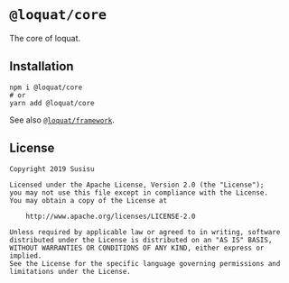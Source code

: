 # `@loquat/core`
The core of loquat.

## Installation
``` shell
npm i @loquat/core
# or
yarn add @loquat/core
```

See also [`@loquat/framework`](https://github.com/susisu/loquat2/tree/master/packages/framework).

## License
```
Copyright 2019 Susisu

Licensed under the Apache License, Version 2.0 (the "License");
you may not use this file except in compliance with the License.
You may obtain a copy of the License at

    http://www.apache.org/licenses/LICENSE-2.0

Unless required by applicable law or agreed to in writing, software
distributed under the License is distributed on an "AS IS" BASIS,
WITHOUT WARRANTIES OR CONDITIONS OF ANY KIND, either express or implied.
See the License for the specific language governing permissions and
limitations under the License.
```
